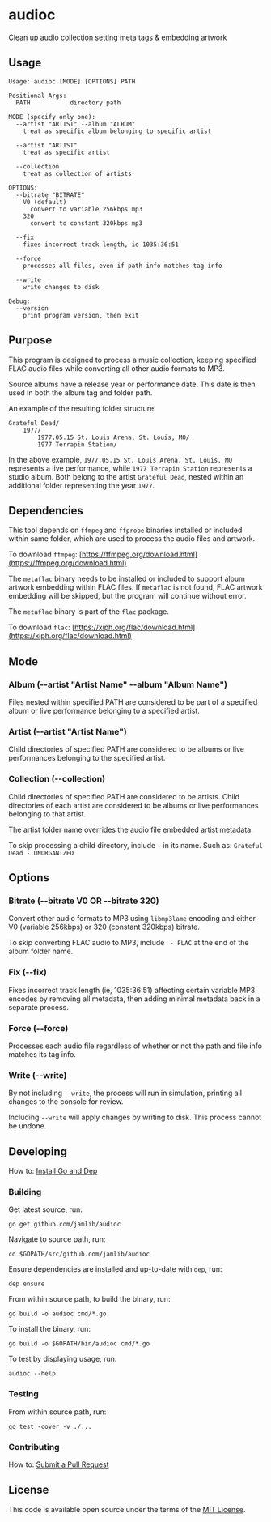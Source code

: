 # audioc

Clean up audio collection setting meta tags & embedding artwork

## Usage

```
Usage: audioc [MODE] [OPTIONS] PATH

Positional Args:
  PATH           directory path

MODE (specify only one):
  --artist "ARTIST" --album "ALBUM"
    treat as specific album belonging to specific artist

  --artist "ARTIST"
    treat as specific artist

  --collection
    treat as collection of artists

OPTIONS:
  --bitrate "BITRATE"
    V0 (default)
      convert to variable 256kbps mp3
    320
      convert to constant 320kbps mp3

  --fix
    fixes incorrect track length, ie 1035:36:51

  --force
    processes all files, even if path info matches tag info

  --write
    write changes to disk

Debug:
  --version
    print program version, then exit

```

## Purpose

This program is designed to process a music collection, keeping specified FLAC
audio files while converting all other audio formats to MP3.

Source albums have a release year or performance date. This date is then used
in both the album tag and folder path.

An example of the resulting folder structure:

```
Grateful Dead/
    1977/
        1977.05.15 St. Louis Arena, St. Louis, MO/
        1977 Terrapin Station/
```

In the above example, `1977.05.15 St. Louis Arena, St. Louis, MO` represents a
live performance, while `1977 Terrapin Station` represents a studio album. Both
belong to the artist `Grateful Dead`, nested within an additional folder
representing the year `1977`.

## Dependencies

This tool depends on `ffmpeg` and `ffprobe` binaries installed or included
within same folder, which are used to process the audio files and artwork.

To download `ffmpeg`:
[https://ffmpeg.org/download.html](https://ffmpeg.org/download.html)

The `metaflac` binary needs to be installed or included to support album
artwork embedding within FLAC files. If `metaflac` is not found, FLAC artwork
embedding will be skipped, but the program will continue without error.

The `metaflac` binary is part of the `flac` package.

To download `flac`:
[https://xiph.org/flac/download.html](https://xiph.org/flac/download.html)

## Mode

### Album (--artist "Artist Name" --album "Album Name")

Files nested within specified PATH are considered to be part of a specified
album or live performance belonging to a specified artist.

### Artist (--artist "Artist Name")

Child directories of specified PATH are considered to be albums or live
performances belonging to the specified artist.

### Collection (--collection)

Child directories of specified PATH are considered to be artists. Child
directories of each artist are considered to be albums or live performances
belonging to that artist.

The artist folder name overrides the audio file embedded artist metadata.

To skip processing a child directory, include ` - ` in its name. Such as:
`Grateful Dead - UNORGANIZED`

## Options

### Bitrate (--bitrate V0 OR --bitrate 320)

Convert other audio formats to MP3 using `libmp3lame` encoding and either V0
(variable 256kbps) or 320 (constant 320kbps) bitrate.

To skip converting FLAC audio to MP3, include ` - FLAC` at the end of the album
folder name.

### Fix (--fix)

Fixes incorrect track length (ie, 1035:36:51) affecting certain variable MP3
encodes by removing all metadata, then adding minimal metadata back in a
separate process.

### Force (--force)

Processes each audio file regardless of whether or not the path and file info
matches its tag info.

### Write (--write)

By not including `--write`, the process will run in simulation, printing all
changes to the console for review.

Including `--write` will apply changes by writing to disk. This process cannot
be undone.

## Developing

How to: [Install Go and Dep](docs/INSTALL_GO_DEP.md)

### Building

Get latest source, run:

    go get github.com/jamlib/audioc

Navigate to source path, run:

    cd $GOPATH/src/github.com/jamlib/audioc

Ensure dependencies are installed and up-to-date with `dep`, run:

    dep ensure

From within source path, to build the binary, run:

    go build -o audioc cmd/*.go

To install the binary, run:

    go build -o $GOPATH/bin/audioc cmd/*.go

To test by displaying usage, run:

    audioc --help

### Testing

From within source path, run:

    go test -cover -v ./...

### Contributing

How to: [Submit a Pull Request](docs/SUBMIT_PR.md)

## License

This code is available open source under the terms of the
[MIT License](http://opensource.org/licenses/MIT).
